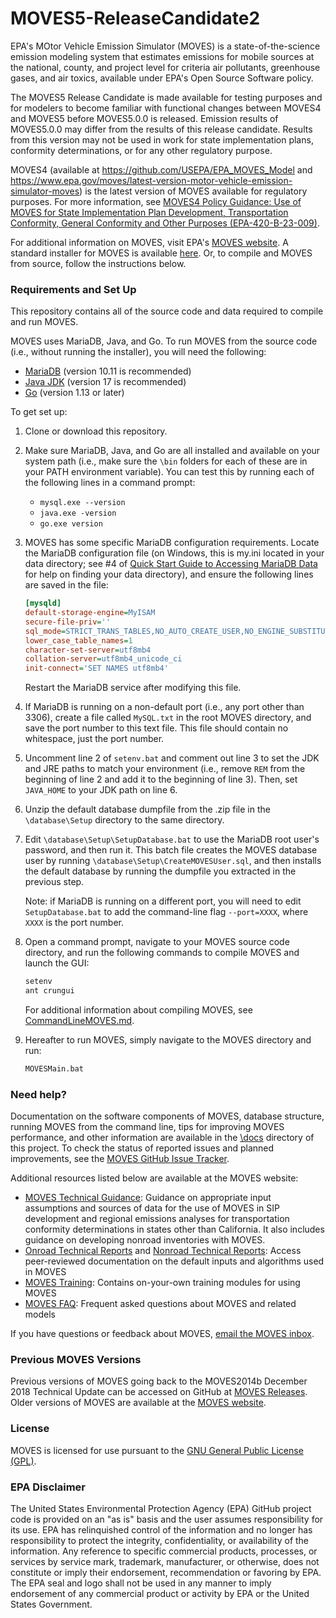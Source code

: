 # MOVES5-ReleaseCandidate2

EPA's MOtor Vehicle Emission Simulator (MOVES) is a state-of-the-science emission modeling system that estimates emissions for mobile sources at the national, county, and project level for criteria air pollutants, greenhouse gases, and air toxics, available under EPA's Open Source Software policy. 

The MOVES5 Release Candidate is made available for testing purposes and for modelers to become familiar with functional changes between MOVES4 and MOVES5 before MOVES5.0.0 is released. Emission results of MOVES5.0.0 may differ from the results of this release candidate. Results from this version may not be used in work for state implementation plans, conformity determinations, or for any other regulatory purpose.

MOVES4 (available at https://github.com/USEPA/EPA_MOVES_Model and https://www.epa.gov/moves/latest-version-motor-vehicle-emission-simulator-moves) is the latest version of MOVES available for regulatory purposes. For more information, see [MOVES4 Policy Guidance: Use of MOVES for State Implementation Plan Development, Transportation Conformity, General Conformity and Other Purposes (EPA-420-B-23-009)](https://www.epa.gov/moves/latest-version-motor-vehicle-emission-simulator-moves#guidance). 

For additional information on MOVES, visit EPA's [MOVES website](https://www.epa.gov/moves). A standard installer for MOVES is available [here](https://www.epa.gov/moves/latest-version-motor-vehicle-emission-simulator-moves#download). Or, to compile and MOVES from source, follow the instructions below.

### Requirements and Set Up

This repository contains all of the source code and data required to compile and run MOVES.

MOVES uses MariaDB, Java, and Go. To run MOVES from the source code (i.e., without running the installer), you will need the following:

* [MariaDB](https://mariadb.org/download/?t=mariadb&p=mariadb&r=10.11.5) (version 10.11 is recommended)
* [Java JDK](https://learn.microsoft.com/en-us/java/openjdk/download#openjdk-17) (version 17 is recommended)
* [Go](https://golang.org/dl) (version 1.13 or later)

To get set up:

1. Clone or download this repository.

2. Make sure MariaDB, Java, and Go are all installed and available on your system path (i.e., make sure the `\bin` folders for each of these are in your PATH environment variable). You can test this by running each of the following lines in a command prompt:
    *   `mysql.exe --version`
    *   `java.exe -version`
    *   `go.exe version`

3. MOVES has some specific MariaDB configuration requirements. Locate the MariaDB configuration file (on Windows, this is my.ini located in your data directory; see #4 of [Quick Start Guide to Accessing MariaDB Data](docs/QuickStartGuideToAccessingMariaDBData.pdf) for help on finding your data directory), and ensure the following lines are saved in the file:

    ```ini
    [mysqld]
    default-storage-engine=MyISAM
    secure-file-priv=''
    sql_mode=STRICT_TRANS_TABLES,NO_AUTO_CREATE_USER,NO_ENGINE_SUBSTITUTION
    lower_case_table_names=1
    character-set-server=utf8mb4
    collation-server=utf8mb4_unicode_ci
    init-connect='SET NAMES utf8mb4'
    ```
    Restart the MariaDB service after modifying this file.

4. If MariaDB is running on a non-default port (i.e., any port other than 3306), create a file called `MySQL.txt` in the root MOVES directory, and save the port number to this text file. This file should contain no whitespace, just the port number.

5. Uncomment line 2 of `setenv.bat` and comment out line 3 to set the JDK and JRE paths to match your environment (i.e., remove `REM` from the beginning of line 2 and add it to the beginning of line 3). Then, set `JAVA_HOME` to your JDK path on line 6.

6. Unzip the default database dumpfile from the .zip file in the `\database\Setup` directory to the same directory.

7. Edit `\database\Setup\SetupDatabase.bat` to use the MariaDB root user's password, and then run it. This batch file creates the MOVES database user by running `\database\Setup\CreateMOVESUser.sql`, and then installs the default database by running the dumpfile you extracted in the previous step. 

    Note: if MariaDB is running on a different port, you will need to edit `SetupDatabase.bat` to add the command-line flag `--port=XXXX`, where `XXXX` is the port number.

8. Open a command prompt, navigate to your MOVES source code directory, and run the following commands to compile MOVES and launch the GUI:

    ```bash
    setenv
    ant crungui
    ```

    For additional information about compiling MOVES, see [CommandLineMOVES.md](docs/CommandLineMOVES.md#compiling-moves).

9. Hereafter to run MOVES, simply navigate to the MOVES directory and run:

    ```bash
    MOVESMain.bat
    ```

### Need help?

Documentation on the software components of MOVES, database structure, running MOVES from the command line, tips for improving MOVES performance, and other information are available in the [\docs](docs/Readme.md) directory of this project. To check the status of reported issues and planned improvements, see the [MOVES GitHub Issue Tracker](https://github.com/USEPA/EPA_MOVES_Model/issues).

Additional resources listed below are available at the MOVES website:

* [MOVES Technical Guidance](https://www.epa.gov/moves/latest-version-motor-vehicle-emission-simulator-moves#guidance): Guidance on appropriate input assumptions and sources of data for the use of MOVES in SIP development and regional emissions analyses for transportation conformity determinations in states other than California. It also includes guidance on developing nonroad inventories with MOVES.
* [Onroad Technical Reports](https://www.epa.gov/moves/moves-onroad-technical-reports) and [Nonroad Technical Reports](https://www.epa.gov/moves/nonroad-technical-reports): Access peer-reviewed documentation on the default inputs and algorithms used in MOVES
* [MOVES Training](https://www.epa.gov/moves/moves-training-sessions#training): Contains on-your-own training modules for using MOVES
* [MOVES FAQ](https://www.epa.gov/moves/frequent-questions-about-moves-and-related-models): Frequent asked questions about MOVES and related models

If you have questions or feedback about MOVES, [email the MOVES inbox](mailto:mobile@epa.gov).

### Previous MOVES Versions

Previous versions of MOVES going back to the MOVES2014b December 2018 Technical Update can be accessed on GitHub at [MOVES Releases](https://github.com/USEPA/EPA_MOVES_Model/releases). Older versions of MOVES are available at the [MOVES website](https://www.epa.gov/moves/previous-moves-versions-and-documentation).

### License

MOVES is licensed for use pursuant to the [GNU General Public License (GPL)](http://www.gnu.org/licenses/old-licenses/gpl-2.0.html).

### EPA Disclaimer

The United States Environmental Protection Agency (EPA) GitHub project code is provided on an "as is" basis and the user assumes responsibility for its use. EPA has relinquished control of the information and no longer has responsibility to protect the integrity, confidentiality, or availability of the information. Any reference to specific commercial products, processes, or services by service mark, trademark, manufacturer, or otherwise, does not constitute or imply their endorsement, recommendation or favoring by EPA. The EPA seal and logo shall not be used in any manner to imply endorsement of any commercial product or activity by EPA or the United States Government.
